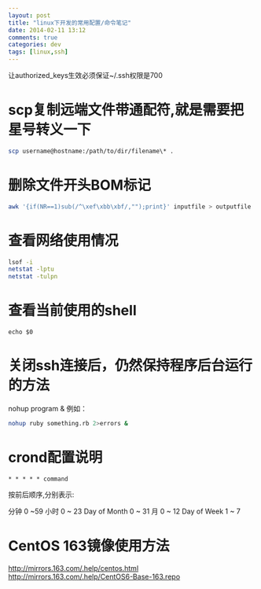 ```yaml
---
layout: post
title: "linux下开发的常用配置/命令笔记"
date: 2014-02-11 13:12
comments: true
categories: dev
tags: [linux,ssh]
---
```


让authorized_keys生效必须保证~/.ssh权限是700

scp复制远端文件带通配符,就是需要把星号转义一下
=============

```bash
scp username@hostname:/path/to/dir/filename\* .
```

删除文件开头BOM标记
=============

```bash
awk '{if(NR==1)sub(/^\xef\xbb\xbf/,"");print}' inputfile > outputfile
```

查看网络使用情况
=============

```zsh
lsof -i
netstat -lptu
netstat -tulpn
```

查看当前使用的shell
==============

```
echo $0
```

关闭ssh连接后，仍然保持程序后台运行的方法
===============
nohup program &
例如：

```bash
nohup ruby something.rb 2>errors &
```


crond配置说明
==============

```
* * * * * command
```

按前后顺序,分别表示:

分钟    0 ~59
小时  0 ~ 23
Day of Month    0 ~ 31
月   0 ~ 12
Day of Week 1 ~ 7


CentOS  163镜像使用方法
==============
http://mirrors.163.com/.help/centos.html
http://mirrors.163.com/.help/CentOS6-Base-163.repo
